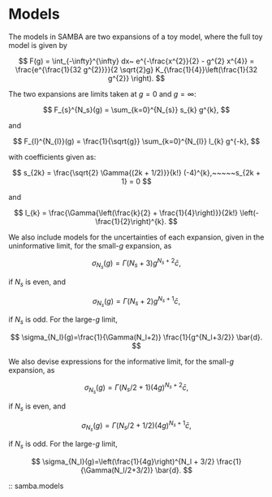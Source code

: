 # Models

The models in SAMBA are two expansions of a toy model, where the full toy model is given by

$$
 F(g) = \int_{-\infty}^{\infty} dx~ e^{-\frac{x^{2}}{2} - g^{2} x^{4}} = \frac{e^{\frac{1}{32 g^{2}}}}{2 \sqrt{2}g} K_{\frac{1}{4}}\left(\frac{1}{32 g^{2}} \right).
$$

The two expansions are limits taken at $g = 0$ and $g = \infty$:

$$
F_{s}^{N_s}(g) = \sum_{k=0}^{N_{s}} s_{k} g^{k},
$$

and 

$$
F_{l}^{N_{l}}(g) = \frac{1}{\sqrt{g}} \sum_{k=0}^{N_{l}} l_{k} g^{-k},
$$

with coefficients given as:

$$
s_{2k} = \frac{\sqrt{2} \Gamma{(2k + 1/2)}}{k!} (-4)^{k},~~~~~s_{2k + 1} = 0
$$

and

$$
l_{k} = \frac{\Gamma{\left(\frac{k}{2} + \frac{1}{4}\right)}}{2k!} \left(-\frac{1}{2}\right)^{k}.
$$

We also include models for the uncertainties of each expansion, given in the uninformative limit, for the small-$g$ expansion, as

$$
\sigma_{N_s}(g)= \Gamma(N_s+3) g^{N_s + 2} \bar{c},
$$

if $N_s$ is even, and

$$
\sigma_{N_s}(g)= \Gamma(N_s+2) g^{N_s+1} \bar{c},
$$

if $N_s$ is odd. For the large-$g$ limit,

$$
\sigma_{N_l}(g)=\frac{1}{\Gamma(N_l+2)} \frac{1}{g^{N_l+3/2}} \bar{d}.
$$

We also devise expressions for the informative limit, for the small-$g$ expansion, as

$$
\sigma_{N_s}(g)= \Gamma(N_s/2+1) (4g)^{N_s + 2} \bar{c}, 
$$

if $N_s$ is even, and

$$
\sigma_{N_s}(g)= \Gamma(N_s/2+1/2) (4g)^{N_s+1} \bar{c},
$$

if $N_s$ is odd. For the large-$g$ limit,

$$
\sigma_{N_l}(g)=\left(\frac{1}{4g}\right)^{N_l + 3/2} \frac{1}{\Gamma(N_l/2+3/2)} \bar{d}.
$$

:: samba.models
